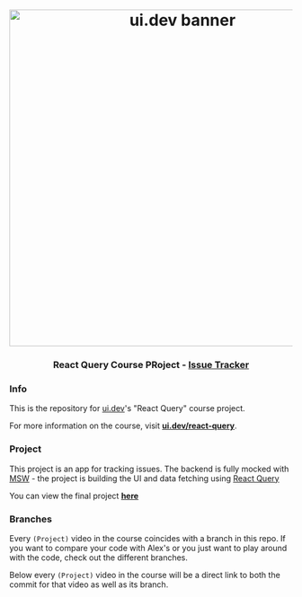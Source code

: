 <h1 align="center">
  <a href="https://ui.dev">
    <img
      src="https://ui.dev/images/ambitious-banner-dark.jpg"
      alt="ui.dev banner" width="600" />
  </a>
  <br />
</h1>

<h3 align="center">React Query Course PRoject - <a href="https://react-query-project.ui.dev/">Issue Tracker</a></h3>

### Info

This is the repository for [ui.dev](https://ui.dev)'s "React Query" course project.

For more information on the course, visit **[ui.dev/react-query](https://ui.dev/react-query)**.

### Project

This project is an app for tracking issues. The backend is fully mocked with [MSW](https://mswjs.io) - the project is building the UI and data fetching using [React Query](https://react-query.tanstack.com)

You can view the final project **[here](https://react-query-project.ui.dev/)**

### Branches

Every `(Project)` video in the course coincides with a branch in this repo. If you want to compare your code with Alex's or you just want to play around with the code, check out the different branches.

Below every `(Project)` video in the course will be a direct link to both the commit for that video as well as its branch.
